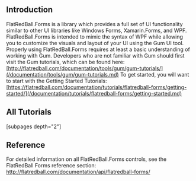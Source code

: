 ## Introduction

FlatRedBall.Forms is a library which provides a full set of UI functionality similar to other UI libraries like Windows Forms, Xamarin.Forms, and WPF. FlatRedBall.Forms is intended to mimic the syntax of WPF while allowing you to customize the visuals and layout of your UI using the Gum UI tool. Properly using FlatRedBall.Forms requires at least a basic understanding of working with Gum. Developers who are not familiar with Gum should first visit the Gum tutorials, which can be found here: [http://flatredball.com/documentation/tools/gum/gum-tutorials/](/documentation/tools/gum/gum-tutorials.md) To get started, you will want to start with the Getting Started Tutorials: [https://flatredball.com/documentation/tutorials/flatredball-forms/getting-started/](/documentation/tutorials/flatredball-forms/getting-started.md)

## All Tutorials

\[subpages depth="2"\]  

## Reference

For detailed information on all FlatRedBall.Forms controls, see the FlatRedBall Forms reference section: http://flatredball.com/documentation/api/flatredball-forms/
